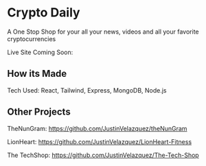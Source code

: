# Crypto Daily

A One Stop Shop for your all your news, videos and all your favorite cryptocurrencies

Live Site Coming Soon:

## How its Made

Tech Used: React, Tailwind, Express, MongoDB, Node.js

## Other Projects

TheNunGram: https://github.com/JustinVelazquez/theNunGram

LionHeart: https://github.com/JustinVelazquez/LionHeart-Fitness

The TechShop: https://github.com/JustinVelazquez/The-Tech-Shop

